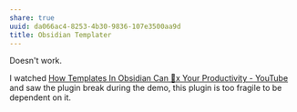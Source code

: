 ```yaml
---
share: true
uuid: da066ac4-8253-4b30-9836-107e3500aa9d
title: Obsidian Templater
---
```

Doesn't work.

I watched [How Templates In Obsidian Can 💯️x Your Productivity - YouTube](https://www.youtube.com/watch?v=1eUxQo6Dy7k) and saw the plugin break during the demo, this plugin is too fragile to be dependent on it.